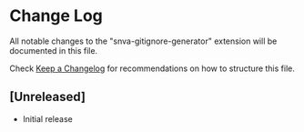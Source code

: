 # Change Log

All notable changes to the "snva-gitignore-generator" extension will be documented in this file.

Check [Keep a Changelog](http://keepachangelog.com/) for recommendations on how to structure this file.

## [Unreleased]

- Initial release